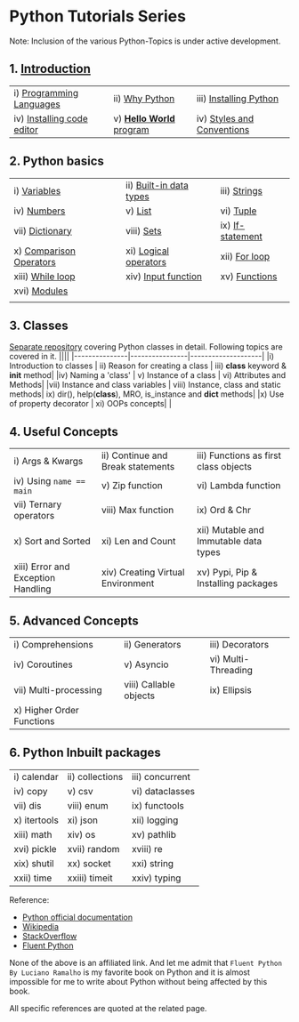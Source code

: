 # Python Tutorials Series

Note: Inclusion of the various Python-Topics is under active development.

## 1. [Introduction](https://github.com/CodingMantras/PythonTutorials/tree/master/1_introduction)

||||
|---------------|----------------|--------------------|
|i) [Programming Languages](https://github.com/CodingMantras/PythonTutorials/blob/master/1_getting_started/1_programming_language.md)|ii) [Why Python](https://github.com/CodingMantras/PythonTutorials/blob/master/1_getting_started/2_why_python.md) |iii) [Installing Python](https://github.com/CodingMantras/PythonTutorials/blob/master/1_getting_started/3_installing_python.md) |
|iv) [Installing code editor](https://github.com/CodingMantras/PythonTutorials/blob/master/1_getting_started/4_installing_code_editor.md)| v) [**Hello World** program](https://github.com/CodingMantras/PythonTutorials/blob/master/1_getting_started/5_hello_world.md)|iv) [Styles and Conventions](https://github.com/CodingMantras/PythonTutorials/blob/master/1_getting_started/6_styles_and_conventions.md)|

## 2. Python basics

||||
|---------------|----------------|--------------------|
|i) [Variables](https://github.com/CodingMantras/python-tutorials/blob/master/2_python_basics/1_variables.md) | ii) [Built-in data types](https://github.com/CodingMantras/python-tutorials/blob/master/2_python_basics/2_builtin_datatypes.md)| iii) [Strings](https://github.com/CodingMantras/python-tutorials/blob/master/2_python_basics/3.1_strings.md) |
|iv) [Numbers](https://github.com/CodingMantras/python-tutorials/blob/master/2_python_basics/4_numbers.md)| v) [List](https://github.com/CodingMantras/python-tutorials/blob/master/2_python_basics/5_list.md)    | vi) [Tuple](https://github.com/CodingMantras/python-tutorials/blob/master/2_python_basics/6_tuples.md) |
|vii) [Dictionary](https://github.com/CodingMantras/python-tutorials/blob/master/2_python_basics/7_dictionary.md) | viii) [Sets](https://github.com/CodingMantras/python-tutorials/blob/master/2_python_basics/8_sets.md) |ix) [If-statement](https://github.com/CodingMantras/python-tutorials/blob/master/2_python_basics/9_if_statement.md) |
|x) [Comparison Operators](https://github.com/CodingMantras/python-tutorials/blob/master/2_python_basics/10_comparison_operators.md)|xi) [Logical operators](https://github.com/CodingMantras/python-tutorials/blob/master/2_python_basics/11_logical_operators.md)|xii) [For loop](https://github.com/CodingMantras/python-tutorials/blob/master/2_python_basics/12_for_loop.md) |
|xiii) [While loop](https://github.com/CodingMantras/python-tutorials/blob/master/2_python_basics/13_while_loop.md) |xiv) [Input function](https://github.com/CodingMantras/python-tutorials/blob/master/2_python_basics/14_input_function.md) | xv) [Functions](https://github.com/CodingMantras/python-tutorials/blob/master/2_python_basics/15_functions.md)|
|xvi) [Modules](https://github.com/CodingMantras/python-tutorials/blob/master/2_python_basics/16_modules.md) |||
||||

## 3. Classes

[Separate repository](https://github.com/CodingMantras/python-class-tutorial) covering Python classes in detail. Following topics are covered in it.
||||
|---------------|----------------|--------------------|
|i) Introduction to classes | ii) Reason for creating a class | iii) **class** keyword & ****init**** method|
|iv) Naming a 'class' | v) Instance of a class  | vi) Attributes and Methods|
|vii) Instance and class variables | viii) Instance, class and static methods| ix) dir(), help(**class**), MRO, is_instance and **dict** methods|
|x) Use of property decorator | xi) OOPs concepts| |

## 4. Useful Concepts

||||
|---------------|----------------|--------------------|
|i) Args & Kwargs |ii) Continue and Break statements |iii) Functions as first class objects|
|iv) Using `name == main` |v) Zip function |vi) Lambda function |
|vii) Ternary operators|viii) Max function|ix) Ord & Chr |
|x) Sort and Sorted |xi) Len and Count |xii) Mutable and Immutable data types|
|xiii) Error and Exception Handling |xiv) Creating Virtual Environment| xv) Pypi, Pip & Installing packages|

## 5. Advanced Concepts

||||
|---------------|----------------|--------------------|
|i) Comprehensions |ii) Generators | iii) Decorators|
|iv) Coroutines |v) Asyncio |vi) Multi-Threading |
|vii) Multi-processing |viii) Callable objects | ix) Ellipsis|
|x) Higher Order Functions || |

## 6. Python Inbuilt packages

||||
|---------------|----------------|------------|
|i) calendar |ii) collections|iii) concurrent |
|iv) copy     |v) csv    |vi) dataclasses |
|vii) dis |viii) enum| ix) functools |
|x) itertools |xi) json |xii) logging|
|xiii) math |xiv) os|xv) pathlib |
|xvi) pickle |xvii) random |xviii) re|
|xix) shutil |xx) socket|xxi) string |
|xxii) time | xxiii) timeit | xxiv) typing|

Reference:

- [Python official documentation](https://docs.python.org/3/)
- [Wikipedia](https://www.wikipedia.org/)
- [StackOverflow](https://stackoverflow.com/)
- [Fluent Python](https://www.oreilly.com/library/view/fluent-python-2nd/9781492056348/)

None of the above is an affiliated link. And let me admit that `Fluent Python By Luciano Ramalho` is my favorite book on Python and it is almost impossible for me to write about Python without being affected by this book.

All specific references are quoted at the related page.
